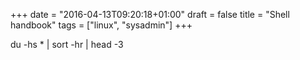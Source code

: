 +++
date = "2016-04-13T09:20:18+01:00"
draft = false
title = "Shell handbook"
tags = ["linux", "sysadmin"]
+++



du -hs * | sort -hr | head -3
